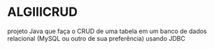 # ALGIIICRUD
projeto Java que faça o CRUD de uma tabela em um banco de dados relacional (MySQL ou outro de sua preferência) usando JDBC
